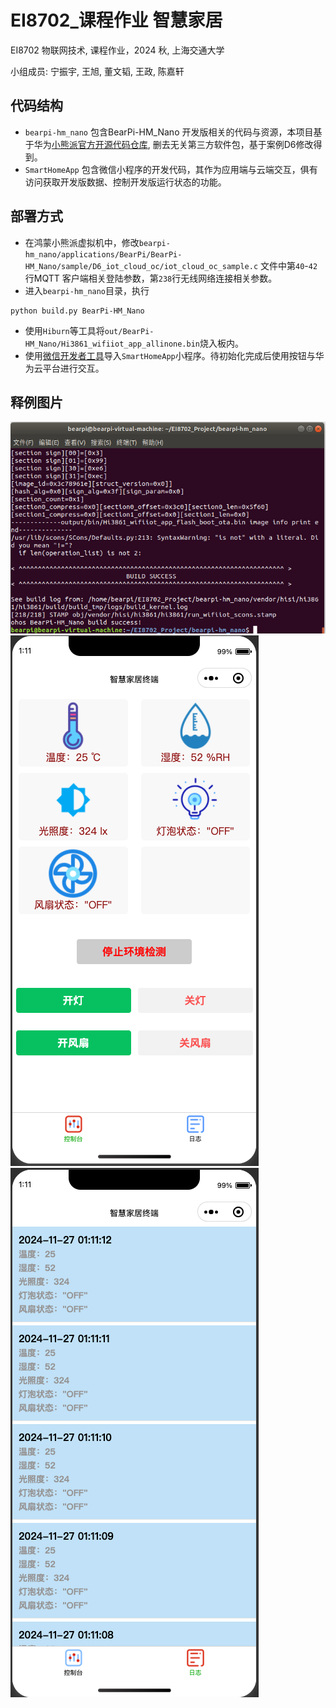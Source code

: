 # EI8702_课程作业 智慧家居
EI8702 物联网技术, 课程作业，2024 秋, 上海交通大学

小组成员: 宁振宇, 王旭, 董文韬, 王政, 陈嘉轩

## 代码结构
- `bearpi-hm_nano` 包含BearPi-HM_Nano 开发版相关的代码与资源，本项目基于华为[小熊派官方开源代码仓库](https://gitee.com/bearpi/bearpi-hm_nano.git), 删去无关第三方软件包，基于案例D6修改得到。
- `SmartHomeApp` 包含微信小程序的开发代码，其作为应用端与云端交互，俱有访问获取开发版数据、控制开发版运行状态的功能。
  
## 部署方式
- 在鸿蒙小熊派虚拟机中，修改`bearpi-hm_nano/applications/BearPi/BearPi-HM_Nano/sample/D6_iot_cloud_oc/iot_cloud_oc_sample.c` 文件中第`40`-`42`行MQTT 客户端相关登陆参数，第`238`行无线网络连接相关参数。
- 进入`bearpi-hm_nano`目录，执行 
```shell
python build.py BearPi-HM_Nano
```
- 使用`Hiburn`等工具将`out/BearPi-HM_Nano/Hi3861_wifiiot_app_allinone.bin`烧入板内。
- 使用[微信开发者工具](https://developers.weixin.qq.com/miniprogram/dev/devtools/download.html)导入`SmartHomeApp`小程序。待初始化完成后使用按钮与华为云平台进行交互。

## 释例图片
![编译](assets/build.png)
![控制台](assets/home.png)
![日志](assets/logs.png)